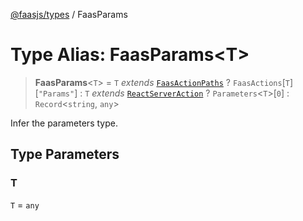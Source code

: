 [@faasjs/types](../README.md) / FaasParams

# Type Alias: FaasParams\<T\>

> **FaasParams**\<`T`\> = `T` *extends* [`FaasActionPaths`](FaasActionPaths.md) ? `FaasActions`\[`T`\]\[`"Params"`\] : `T` *extends* [`ReactServerAction`](ReactServerAction.md) ? `Parameters`\<`T`\>\[`0`\] : `Record`\<`string`, `any`\>

Infer the parameters type.

## Type Parameters

### T

`T` = `any`
